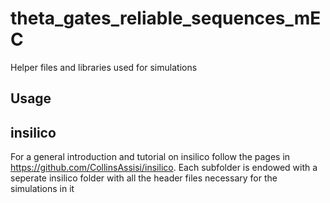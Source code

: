 # theta_gates_reliable_sequences_mEC
Helper files and libraries used for simulations

## Usage
## insilico
For a general introduction and tutorial on insilico follow the pages in https://github.com/CollinsAssisi/insilico.
Each subfolder is endowed with a seperate insilico folder with all the header files necessary for the simulations in it


